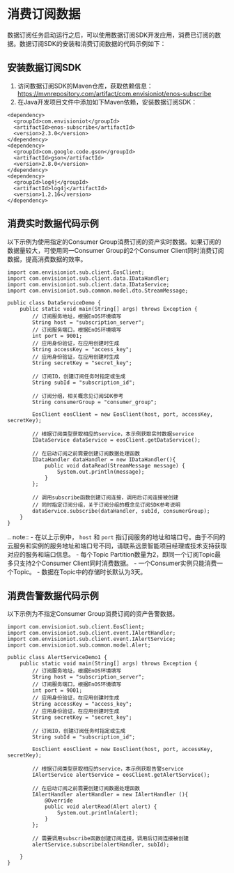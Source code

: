 # 消费订阅数据
数据订阅任务启动运行之后，可以使用数据订阅SDK开发应用，消费已订阅的数据。数据订阅SDK的安装和消费订阅数据的代码示例如下：

## 安装数据订阅SDK

1. 访问数据订阅SDK的Maven仓库，获取依赖信息：<https://mvnrepository.com/artifact/com.envisioniot/enos-subscribe>
2. 在Java开发项目文件中添加如下Maven依赖，安装数据订阅SDK：

```
<dependency>
  <groupId>com.envisioniot</groupId>
  <artifactId>enos-subscribe</artifactId>
  <version>2.3.0</version>
</dependency>
<dependency>
  <groupId>com.google.code.gson</groupId>
  <artifactId>gson</artifactId>
  <version>2.8.0</version>
</dependency>
<dependency>
  <groupId>log4j</groupId>
  <artifactId>log4j</artifactId>
  <version>1.2.16</version>
</dependency>
```



## 消费实时数据代码示例

以下示例为使用指定的Consumer Group消费订阅的资产实时数据。如果订阅的数据量较大，可使用同一Consumer Group的2个Consumer Client同时消费订阅数据，提高消费数据的效率。

```
import com.envisioniot.sub.client.EosClient;
import com.envisioniot.sub.client.data.IDataHandler;
import com.envisioniot.sub.client.data.IDataService;
import com.envisioniot.sub.common.model.dto.StreamMessage;

public class DataServiceDemo {
    public static void main(String[] args) throws Exception {
        // 订阅服务地址，根据EnOS环境填写
        String host = "subscription_server";
        // 订阅服务端口，根据EnOS环境填写
        int port = 9001;
        // 应用身份验证，在应用创建时生成
        String accessKey = "access_key";
        // 应用身份验证，在应用创建时生成
        String secretKey = "secret_key";

        // 订阅ID，创建订阅任务时指定或生成
        String subId = "subscription_id";

        // 订阅分组，相关概念见订阅SDK参考
        String consumerGroup = "consumer_group";

        EosClient eosClient = new EosClient(host, port, accessKey, secretKey);

        // 根据订阅类型获取相应的service，本示例获取实时数据service
        IDataService dataService = eosClient.getDataService();

        // 在启动订阅之前需要创建订阅数据处理函数
        IDataHandler dataHandler = new IDataHandler(){
            public void dataRead(StreamMessage message) {
                System.out.println(message);
            }
        };

        // 调用subscribe函数创建订阅连接，调用后订阅连接被创建
        // 同时指定订阅分组，关于订阅分组的概念见订阅SDK参考说明
        dataService.subscribe(dataHandler, subId, consumerGroup);
    }
}
```

.. note:: - 在以上示例中， `host` 和 `port` 指订阅服务的地址和端口号。由于不同的云服务和实例的服务地址和端口号不同，请联系远景智能项目经理或技术支持获取对应的服务和端口信息。
      - 每个Topic Partition数量为2，即同一个订阅Topic最多只支持2个Consumer Client同时消费数据。
      - 一个Consumer实例只能消费一个Topic。
      - 数据在Topic中的存储时长默认为3天。


## 消费告警数据代码示例

以下示例为不指定Consumer Group消费订阅的资产告警数据。

```
import com.envisioniot.sub.client.EosClient;
import com.envisioniot.sub.client.event.IAlertHandler;
import com.envisioniot.sub.client.event.IAlertService;
import com.envisioniot.sub.common.model.Alert;

public class AlertServiceDemo1 {
    public static void main(String[] args) throws Exception {
        // 订阅服务地址，根据EnOS环境填写
        String host = "subscription_server";
        // 订阅服务端口，根据EnOS环境填写
        int port = 9001;
        // 应用身份验证，在应用创建时生成
        String accessKey = "access_key";
        // 应用身份验证，在应用创建时生成
        String secretKey = "secret_key";

        // 订阅ID，创建订阅任务时指定或生成
        String subId = "subscription_id";

        EosClient eosClient = new EosClient(host, port, accessKey, secretKey);

        // 根据订阅类型获取相应的service，本示例获取告警service
        IAlertService alertService = eosClient.getAlertService();

        // 在启动订阅之前需要创建订阅数据处理函数
        IAlertHandler alertHandler = new IAlertHandler (){
            @Override
            public void alertRead(Alert alert) {
                System.out.println(alert);
            }
        };

        // 需要调用subscribe函数创建订阅连接，调用后订阅连接被创建
        alertService.subscribe(alertHandler, subId);

    }
}
```

<!--end-->